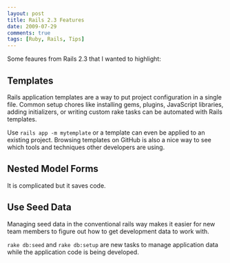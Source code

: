 ```yaml
---
layout: post
title: Rails 2.3 Features
date: 2009-07-29
comments: true
tags: [Ruby, Rails, Tips]
---
```


Some feaures from Rails 2.3 that I wanted to highlight:

## Templates
Rails application templates are a way to put project configuration in a single file. Common setup chores like installing gems, plugins, JavaScript libraries, adding initializers, or writing custom rake tasks can be automated with Rails templates. 

Use `rails app -m mytemplate` or a template can even be applied to an existing project. Browsing templates on GitHub is also a nice way to see which tools and techniques other developers are using.

## Nested Model Forms
It is complicated but it saves code.

## Use Seed Data
Managing seed data in the conventional rails way makes it easier for new team members to figure out how to get development data to work with. 

`rake db:seed` and `rake db:setup` are new tasks to manage application data while the application code is being developed.

